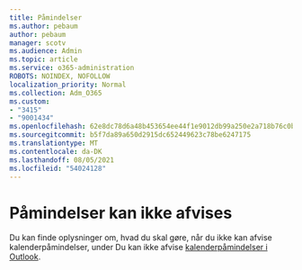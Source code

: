 ```yaml
---
title: Påmindelser
ms.author: pebaum
author: pebaum
manager: scotv
ms.audience: Admin
ms.topic: article
ms.service: o365-administration
ROBOTS: NOINDEX, NOFOLLOW
localization_priority: Normal
ms.collection: Adm_O365
ms.custom:
- "3415"
- "9001434"
ms.openlocfilehash: 62e8dc78d6a48b453654ee44f1e9012db99a250e2a718b76c0b9e966a04cace4
ms.sourcegitcommit: b5f7da89a650d2915dc652449623c78be6247175
ms.translationtype: MT
ms.contentlocale: da-DK
ms.lasthandoff: 08/05/2021
ms.locfileid: "54024128"
---
```

# <a name="cannot-dismiss-reminders"></a>Påmindelser kan ikke afvises

Du kan finde oplysninger om, hvad du skal gøre, når du ikke kan afvise kalenderpåmindelser, under Du kan ikke afvise [kalenderpåmindelser i Outlook](https://docs.microsoft.com/exchange/troubleshoot/calendar-reminders/cannot-dismiss-outlook-calendar-reminders).

